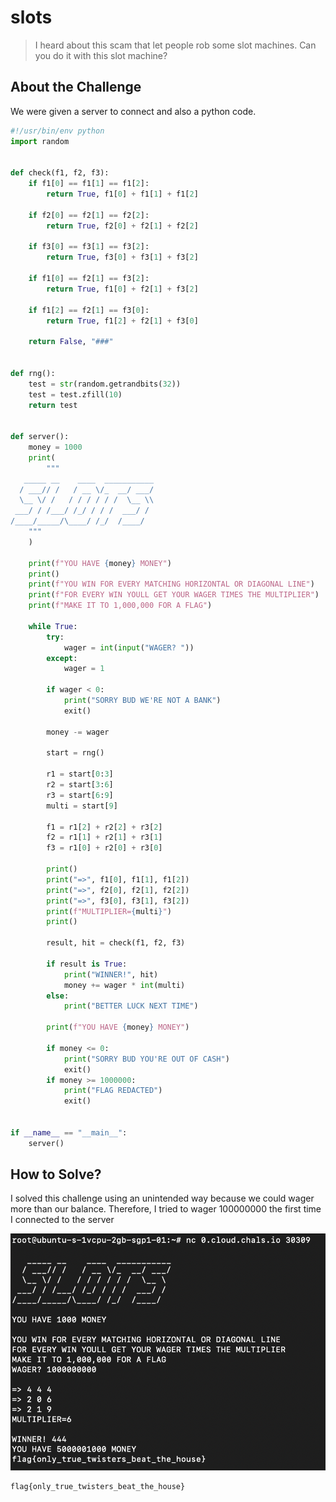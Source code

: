 # slots
> I heard about this scam that let people rob some slot machines. Can you do it with this slot machine?

## About the Challenge
We were given a server to connect and also a python code.

```python
#!/usr/bin/env python
import random


def check(f1, f2, f3):
    if f1[0] == f1[1] == f1[2]:
        return True, f1[0] + f1[1] + f1[2]

    if f2[0] == f2[1] == f2[2]:
        return True, f2[0] + f2[1] + f2[2]

    if f3[0] == f3[1] == f3[2]:
        return True, f3[0] + f3[1] + f3[2]

    if f1[0] == f2[1] == f3[2]:
        return True, f1[0] + f2[1] + f3[2]

    if f1[2] == f2[1] == f3[0]:
        return True, f1[2] + f2[1] + f3[0]

    return False, "###"


def rng():
    test = str(random.getrandbits(32))
    test = test.zfill(10)
    return test


def server():
    money = 1000
    print(
        """
   _____ __    ____  ___________
  / ___// /   / __ \/_  __/ ___/
  \__ \/ /   / / / / / /  \__ \\
 ___/ / /___/ /_/ / / /  ___/ /
/____/_____/\____/ /_/  /____/
    """
    )

    print(f"YOU HAVE {money} MONEY")
    print()
    print(f"YOU WIN FOR EVERY MATCHING HORIZONTAL OR DIAGONAL LINE")
    print(f"FOR EVERY WIN YOULL GET YOUR WAGER TIMES THE MULTIPLIER")
    print(f"MAKE IT TO 1,000,000 FOR A FLAG")

    while True:
        try:
            wager = int(input("WAGER? "))
        except:
            wager = 1

        if wager < 0:
            print("SORRY BUD WE'RE NOT A BANK")
            exit()

        money -= wager

        start = rng()

        r1 = start[0:3]
        r2 = start[3:6]
        r3 = start[6:9]
        multi = start[9]

        f1 = r1[2] + r2[2] + r3[2]
        f2 = r1[1] + r2[1] + r3[1]
        f3 = r1[0] + r2[0] + r3[0]

        print()
        print("=>", f1[0], f1[1], f1[2])
        print("=>", f2[0], f2[1], f2[2])
        print("=>", f3[0], f3[1], f3[2])
        print(f"MULTIPLIER={multi}")
        print()

        result, hit = check(f1, f2, f3)

        if result is True:
            print("WINNER!", hit)
            money += wager * int(multi)
        else:
            print("BETTER LUCK NEXT TIME")

        print(f"YOU HAVE {money} MONEY")

        if money <= 0:
            print("SORRY BUD YOU'RE OUT OF CASH")
            exit()
        if money >= 1000000:
            print("FLAG REDACTED")
            exit()


if __name__ == "__main__":
    server()
```

## How to Solve?
I solved this challenge using an unintended way because we could wager more than our balance. Therefore, I tried to wager 100000000 the first time I connected to the server

![flag](images/flag.png)

```
flag{only_true_twisters_beat_the_house}
```